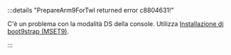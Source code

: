 :::details "PrepareArm9ForTwl returned error c8804631!"

C'è un problema con la modalità DS della console. Utilizza [Installazione di boot9strap (MSET9)](installing-boot9strap-\(mset9\)).

:::

